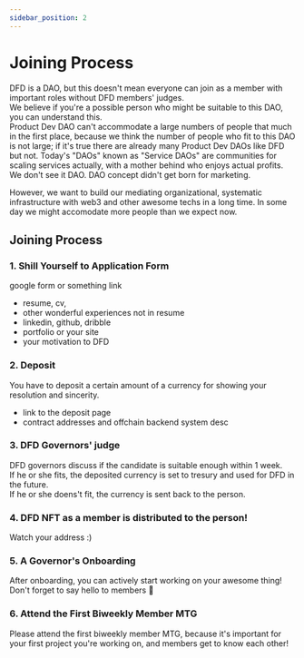 ```yaml
---
sidebar_position: 2
---
```


# Joining Process

DFD is a DAO, but this doesn't mean everyone can join as a member with important roles without DFD members' judges.<br />
We believe if you're a possible person who might be suitable to this DAO, you can understand this.<br />
Product Dev DAO can't accommodate a large numbers of people that much in the first place, because we think the number of people who fit to this DAO is not large; if it's true there are already many Product Dev DAOs like DFD but not. Today's "DAOs" known as "Service DAOs" are communities for scaling services actually, with a mother behind who enjoys actual profits. We don't see it DAO. DAO concept didn't get born for marketing.

However, we want to build our mediating organizational, systematic infrastructure with web3 and other awesome techs in a long time. In some day we might accomodate more people than we expect now.

## Joining Process

### 1. Shill Yourself to Application Form

google form or something link

- resume, cv,
- other wonderful experiences not in resume
- linkedin, github, dribble
- portfolio or your site
- your motivation to DFD

### 2. Deposit

You have to deposit a certain amount of a currency for showing your resolution and sincerity.

- link to the deposit page
- contract addresses and offchain backend system desc

### 3. DFD Governors' judge

DFD governors discuss if the candidate is suitable enough within 1 week.<br />
If he or she fits, the deposited currency is set to tresury and used for DFD in the future.<br />
If he or she doens't fit, the currency is sent back to the person.

### 4. DFD NFT as a member is distributed to the person!

Watch your address :)

### 5. A Governor's Onboarding

After onboarding, you can actively start working on your awesome thing!<br />
Don't forget to say hello to members :wave:

### 6. Attend the First Biweekly Member MTG

Please attend the first biweekly member MTG, because it's important for your first project you're working on, and members get to know each other!
